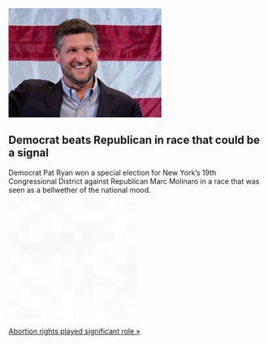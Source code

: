
![Democrat beats Republican in race that could be a signal](./20220824060142.png)
## Democrat beats Republican in race that could be a signal

Democrat Pat Ryan won a special election for New York’s 19th Congressional District against Republican Marc Molinaro in a race that was seen as a bellwether of the national mood.

![pic](../square_bg.png)

[Abortion rights played significant role »](https://www.yahoo.com/news/new-york-19th-special-election-house-molinaro-ryan-bellwether-abortion-042250042.html)
